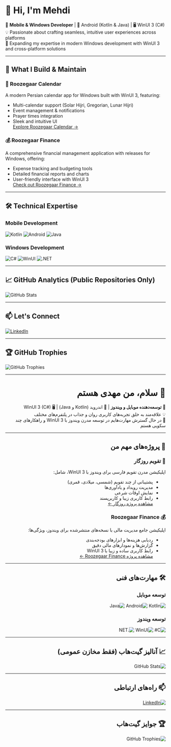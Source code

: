# 👋 Hi, I'm Mehdi

🚀 **Mobile & Windows Developer** | 📱 Android (Kotlin & Java) | 🖥️ WinUI 3 (C#)  
💡 Passionate about crafting seamless, intuitive user experiences across platforms  
🌱 Expanding my expertise in modern Windows development with WinUI 3 and cross-platform solutions  

---

## 🧰 What I Build & Maintain

### 📅 Roozegaar Calendar  
A modern Persian calendar app for Windows built with WinUI 3, featuring:  
- Multi-calendar support (Solar Hijri, Gregorian, Lunar Hijri)  
- Event management & notifications  
- Prayer times integration  
- Sleek and intuitive UI  
[Explore Roozegaar Calendar →](https://github.com/MEHDIMYADI/RoozegaarCalendar-Releases)

### 💰 Roozegaar Finance  
A comprehensive financial management application with releases for Windows, offering:  
- Expense tracking and budgeting tools  
- Detailed financial reports and charts  
- User-friendly interface with WinUI 3  
[Check out Roozegaar Finance →](https://github.com/MEHDIMYADI/RoozegaarFinance-Releases)

---

## 🛠 Technical Expertise

### Mobile Development  
![Kotlin](https://img.shields.io/badge/Kotlin-0095D5?style=for-the-badge&logo=kotlin&logoColor=white)  ![Android](https://img.shields.io/badge/Android-3DDC84?style=for-the-badge&logo=android&logoColor=white)  ![Java](https://img.shields.io/badge/Java-ED8B00?style=for-the-badge&logo=openjdk&logoColor=white)

### Windows Development  
![C#](https://img.shields.io/badge/C%23-239120?style=for-the-badge&logo=c-sharp&logoColor=white)  ![WinUI](https://img.shields.io/badge/WinUI-0078D7?style=for-the-badge&logo=windows&logoColor=white)  ![.NET](https://img.shields.io/badge/.NET-512BD4?style=for-the-badge&logo=dotnet&logoColor=white)

---

## 📈 GitHub Analytics (Public Repositories Only)

![GitHub Stats](https://github-readme-stats.vercel.app/api?username=MEHDIMYADI&show_icons=true&theme=radical&count_private=true)

---

## 📫 Let's Connect

[![LinkedIn](https://img.shields.io/badge/LinkedIn-0077B5?style=for-the-badge&logo=linkedin&logoColor=white)](https://linkedin.com/in/mehdimyadi)

---

## 🏆 GitHub Trophies

![GitHub Trophies](https://github-profile-trophy.vercel.app/?username=MEHDIMYADI&theme=onedark&no-frame=true&row=2&column=4)

---

<div dir="rtl" align="right">

# 👋 سلام، من مهدی هستم

🚀 **توسعه‌دهنده موبایل و ویندوز** | 📱 اندروید (Kotlin و Java) | 🖥️ WinUI 3 (C#)  
💡 علاقه‌مند به خلق تجربه‌های کاربری روان و جذاب در پلتفرم‌های مختلف  
🌱 در حال گسترش مهارت‌هایم در توسعه مدرن ویندوز با WinUI 3 و راهکارهای چند سکویی هستم  

---

## 🧰 پروژه‌های مهم من

### 📅 تقویم روزگار  
اپلیکیشن مدرن تقویم فارسی برای ویندوز با WinUI 3، شامل:  
- پشتیبانی از چند تقویم (شمسی، میلادی، قمری)  
- مدیریت رویداد و یادآوری‌ها  
- نمایش اوقات شرعی  
- رابط کاربری زیبا و کاربرپسند  
[مشاهده پروژه روزگار ←](https://github.com/MEHDIMYADI/RoozegaarCalendar-Releases)

### 💰 Roozegaar Finance  
اپلیکیشن جامع مدیریت مالی با نسخه‌های منتشرشده برای ویندوز، ویژگی‌ها:  
- ردیابی هزینه‌ها و ابزارهای بودجه‌بندی  
- گزارش‌ها و نمودارهای مالی دقیق  
- رابط کاربری ساده و زیبا با WinUI 3  
[مشاهده پروژه Roozegaar Finance ←](https://github.com/MEHDIMYADI/RoozegaarFinance-Releases)

---

## 🛠 مهارت‌های فنی

### توسعه موبایل  
![Kotlin](https://img.shields.io/badge/Kotlin-0095D5?style=for-the-badge&logo=kotlin&logoColor=white)  ![Android](https://img.shields.io/badge/Android-3DDC84?style=for-the-badge&logo=android&logoColor=white)  ![Java](https://img.shields.io/badge/Java-ED8B00?style=for-the-badge&logo=openjdk&logoColor=white)

### توسعه ویندوز  
![C#](https://img.shields.io/badge/C%23-239120?style=for-the-badge&logo=c-sharp&logoColor=white)  ![WinUI](https://img.shields.io/badge/WinUI-0078D7?style=for-the-badge&logo=windows&logoColor=white)  ![.NET](https://img.shields.io/badge/.NET-512BD4?style=for-the-badge&logo=dotnet&logoColor=white)

---

## 📈 آنالیز گیت‌هاب (فقط مخازن عمومی)

![GitHub Stats](https://github-readme-stats.vercel.app/api?username=MEHDIMYADI&show_icons=true&theme=radical&count_private=true)

---

## 📫 راه‌های ارتباطی

[![LinkedIn](https://img.shields.io/badge/لینکدین-0077B5?style=for-the-badge&logo=linkedin&logoColor=white)](https://linkedin.com/in/mehdimyadi)

---

## 🏆 جوایز گیت‌هاب

![GitHub Trophies](https://github-profile-trophy.vercel.app/?username=MEHDIMYADI&theme=onedark&no-frame=true&row=2&column=4)

</div>
